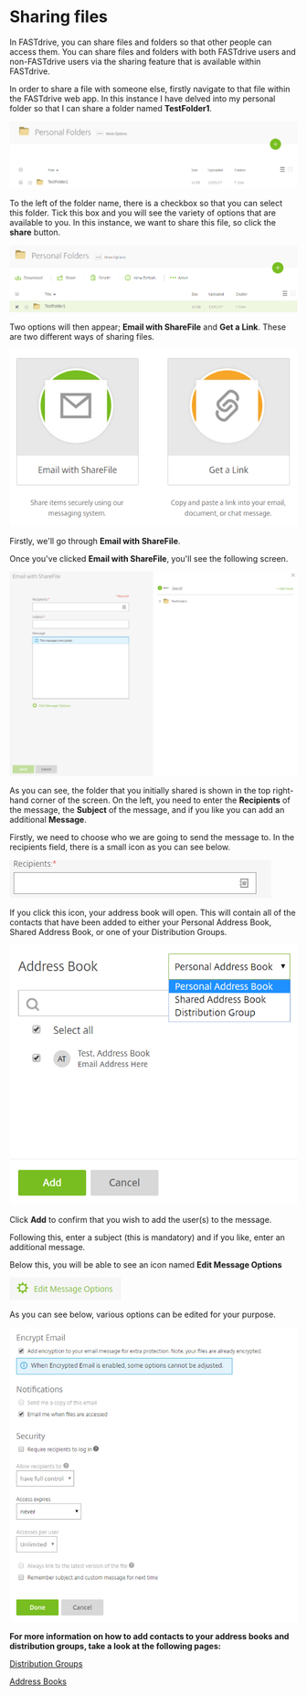 # Sharing files

In FASTdrive, you can share files and folders so that other people can access them. You can share files and folders with both FASTdrive users and non-FASTdrive users via the sharing feature that is available within FASTdrive.

In order to share a file with someone else, firstly navigate to that file within the FASTdrive web app. In this instance I have delved into my personal folder so that I can share a folder named __TestFolder1__.

![Image213](files/Image213.png)

To the left of the folder name, there is a checkbox so that you can select this folder. Tick this box and you will see the variety of options that are available to you. In this instance, we want to share this file, so click the __share__ button.

![Image214](files/Image214.png)

Two options will then appear; __Email with ShareFile__ and __Get a Link__. These are two different ways of sharing files.

![Image215](files/Image215.png)

Firstly, we'll go through __Email with ShareFile__.

Once you've clicked __Email with ShareFile__, you'll see the following screen.

![Image216](files/Image216.png)

As you can see, the folder that you initially shared is shown in the top right-hand corner of the screen. On the left, you need to enter the __Recipients__ of the message, the __Subject__ of the message, and if you like you can add an additional __Message__.

Firstly, we need to choose who we are going to send the message to. In the recipients field, there is a small icon as you can see below.

![Image217](files/Image217.png)

If you click this icon, your address book will open. This will contain all of the contacts that have been added to either your Personal Address Book, Shared Address Book, or one of your Distribution Groups.

![Image218](files/Image218.png)

Click __Add__ to confirm that you wish to add the user(s) to the message.

Following this, enter a subject (this is mandatory) and if you like, enter an additional message.

Below this, you will be able to see an icon named __Edit Message Options__

![Image219](files/Image219.png)

As you can see below, various options can be edited for your purpose. 

![Image220](files/Image220.png)

__For more information on how to add contacts to your address books and distribution groups, take a look at the following pages:__

[Distribution Groups](https://docs.ukfast.co.uk/fastdrive/distributiongroups.html)

[Address Books](https://docs.ukfast.co.uk/fastdrive/addressbooks.html)
